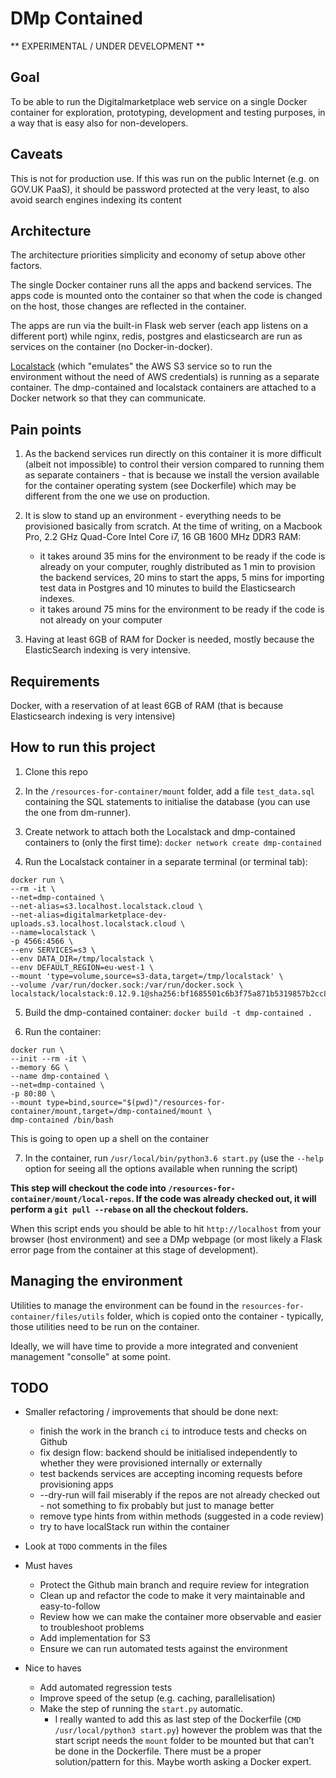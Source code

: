 # DMp Contained

** EXPERIMENTAL / UNDER DEVELOPMENT **

## Goal

To be able to run the Digitalmarketplace web service on a single Docker container for 
exploration, prototyping, development and testing purposes, in a way that is easy also for non-developers.

## Caveats

This is not for production use. If this was run on the public Internet (e.g. on GOV.UK PaaS),
it should be password protected at the very least, to also avoid search engines indexing its content


## Architecture

The architecture priorities simplicity and economy of setup above other factors.

The single Docker container runs all the apps and backend services. The apps code is mounted onto the container so that 
when the code is changed on the host, those changes are reflected in the container.

The apps are run via the built-in Flask web server (each app listens on a different port) while nginx, redis, 
postgres and elasticsearch are run as services on the container (no Docker-in-docker).

[Localstack](https://github.com/localstack/localstack) (which "emulates" the AWS S3 service so to run the environment
without the need of AWS credentials) is running as a separate container. 
The dmp-contained and localstack containers are  attached to a Docker network so that they can communicate.

## Pain points

1. As the backend services run directly on this container it is more difficult (albeit not impossible) to control
their version compared to running them as separate containers - that is because we install the version available
for the container operating system (see Dockerfile) which may be different from the one we use on production.

2. It is slow to stand up an environment - everything needs to be provisioned basically from scratch.
At the time of writing, on a Macbook Pro, 2.2 GHz Quad-Core Intel Core i7, 16 GB 1600 MHz DDR3 RAM:
   * it takes around 35 mins for the environment to be ready if the code is already on your computer, roughly distributed as
   1 min to provision the backend services, 20 mins to start the apps, 5 mins for importing test data in Postgres
   and 10 minutes to build the Elasticsearch indexes.
   * it takes around 75 mins for the environment to be ready if the code is not already on your computer


3. Having at least 6GB of RAM for Docker is needed, mostly because the ElasticSearch indexing is very intensive.



## Requirements

Docker, with a reservation of at least 6GB of RAM (that is because Elasticsearch indexing is very intensive)


## How to run this project

1. Clone this repo

2. In the `/resources-for-container/mount` folder, add a file `test_data.sql` containing the SQL statements 
  to initialise the database (you can use the one from dm-runner).
   
3. Create network to attach both the Localstack and dmp-contained containers to (only the first time):
   `docker network create dmp-contained`

4. Run the Localstack container in a separate terminal (or terminal tab):
  ```
  docker run \
  --rm -it \
  --net=dmp-contained \
  --net-alias=s3.localhost.localstack.cloud \
  --net-alias=digitalmarketplace-dev-uploads.s3.localhost.localstack.cloud \
  --name=localstack \
  -p 4566:4566 \
  --env SERVICES=s3 \
  --env DATA_DIR=/tmp/localstack \
  --env DEFAULT_REGION=eu-west-1 \
  --mount 'type=volume,source=s3-data,target=/tmp/localstack' \
  --volume /var/run/docker.sock:/var/run/docker.sock \
  localstack/localstack:0.12.9.1@sha256:bf1685501c6b3f75a871b5319857b2cc88158eb80a225afe8abef9a935d5148a
  ``` 

5. Build the dmp-contained container: `docker build -t dmp-contained .`

6. Run the container:
  ```
  docker run \
  --init --rm -it \
  --memory 6G \
  --name dmp-contained \
  --net=dmp-contained \
  -p 80:80 \
  --mount type=bind,source="$(pwd)"/resources-for-container/mount,target=/dmp-contained/mount \
  dmp-contained /bin/bash
  ``` 
  This is going to open up a shell on the container

7. In the container, run `/usr/local/bin/python3.6 start.py` (use the `--help` option for seeing all the options
   available when running the script) 

__This step will checkout the code into `/resources-for-container/mount/local-repos`. If the code was already
checked out, it will perform a `git pull --rebase` on all the checkout folders.__

When this script ends you should be able to hit `http://localhost` from your browser (host environment) and see a
DMp webpage (or most likely a Flask error page from the container at this stage of development).

## Managing the environment

Utilities to manage the environment can be found in the `resources-for-container/files/utils` folder, which is copied
onto the container - typically, those utilities need to be run on the container.

Ideally, we will have time to provide a more integrated and convenient management "consolle" at some point.

## TODO
* Smaller refactoring / improvements that should be done next:
  * finish the work in the branch `ci` to introduce tests and checks on Github
  * fix design flow: backend should be initialised independently to whether they were provisioned internally or 
    externally
  * test backends services are accepting incoming requests before provisioning apps
  * --dry-run will fail miserably if the repos are not already checked out - not something to fix probably but just to 
    manage better
  * remove type hints from within methods (suggested in a code review)
  * try to have localStack run within the container
    
* Look at `TODO` comments in the files
* Must haves
  * Protect the Github main branch and require review for integration
  * Clean up and refactor the code to make it very maintainable and easy-to-follow
  * Review how we can make the container more observable and easier to troubleshoot problems
  * Add implementation for S3
  * Ensure we can run automated tests against the environment
* Nice to haves
  * Add automated regression tests
  * Improve speed of the setup (e.g. caching, parallelisation)
  * Make the step of running the `start.py` automatic.
    * I really wanted to add this as last step of the Dockerfile (`CMD /usr/local/python3 start.py`)
      however the problem was that the start script needs the `mount` folder to be mounted
      but that can't be done in the Dockerfile.
      There must be a proper solution/pattern for this. Maybe worth asking a Docker expert.